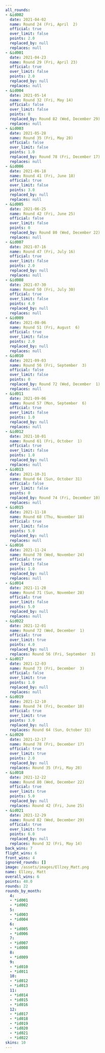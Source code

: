 ```yaml
---
all_rounds:
- &id002
  date: 2021-04-02
  name: Round 24 (Fri, April  2)
  official: true
  over_limit: false
  points: 2.0
  replaced_by: null
  replaces: null
- &id001
  date: 2021-04-23
  name: Round 29 (Fri, April 23)
  official: true
  over_limit: false
  points: 2.0
  replaced_by: null
  replaces: null
- &id004
  date: 2021-05-14
  name: Round 32 (Fri, May 14)
  official: false
  over_limit: false
  points: 0
  replaced_by: Round 82 (Wed, December 29)
  replaces: null
- &id003
  date: 2021-05-28
  name: Round 35 (Fri, May 28)
  official: false
  over_limit: false
  points: 1.0
  replaced_by: Round 78 (Fri, December 17)
  replaces: null
- &id006
  date: 2021-06-18
  name: Round 41 (Fri, June 18)
  official: true
  over_limit: false
  points: 3.0
  replaced_by: null
  replaces: null
- &id005
  date: 2021-06-25
  name: Round 42 (Fri, June 25)
  official: false
  over_limit: false
  points: 0
  replaced_by: Round 80 (Wed, December 22)
  replaces: null
- &id007
  date: 2021-07-16
  name: Round 47 (Fri, July 16)
  official: true
  over_limit: false
  points: 2.0
  replaced_by: null
  replaces: null
- &id008
  date: 2021-07-30
  name: Round 50 (Fri, July 30)
  official: true
  over_limit: false
  points: 4.0
  replaced_by: null
  replaces: null
- &id009
  date: 2021-08-06
  name: Round 51 (Fri, August  6)
  official: true
  over_limit: false
  points: 2.0
  replaced_by: null
  replaces: null
- &id010
  date: 2021-09-03
  name: Round 56 (Fri, September  3)
  official: false
  over_limit: false
  points: 0
  replaced_by: Round 72 (Wed, December  1)
  replaces: null
- &id011
  date: 2021-09-06
  name: Round 57 (Mon, September  6)
  official: true
  over_limit: false
  points: 1.0
  replaced_by: null
  replaces: null
- &id012
  date: 2021-10-01
  name: Round 61 (Fri, October  1)
  official: true
  over_limit: false
  points: 1.0
  replaced_by: null
  replaces: null
- &id013
  date: 2021-10-31
  name: Round 64 (Sun, October 31)
  official: false
  over_limit: false
  points: 0
  replaced_by: Round 74 (Fri, December 10)
  replaces: null
- &id015
  date: 2021-11-18
  name: Round 68 (Thu, November 18)
  official: true
  over_limit: false
  points: 5.0
  replaced_by: null
  replaces: null
- &id016
  date: 2021-11-24
  name: Round 70 (Wed, November 24)
  official: true
  over_limit: false
  points: 1.0
  replaced_by: null
  replaces: null
- &id014
  date: 2021-11-28
  name: Round 71 (Sun, November 28)
  official: true
  over_limit: false
  points: 5.0
  replaced_by: null
  replaces: null
- &id022
  date: 2021-12-01
  name: Round 72 (Wed, December  1)
  official: true
  over_limit: true
  points: 4.0
  replaced_by: null
  replaces: Round 56 (Fri, September  3)
- &id017
  date: 2021-12-03
  name: Round 73 (Fri, December  3)
  official: false
  over_limit: true
  points: 1.0
  replaced_by: null
  replaces: null
- &id019
  date: 2021-12-10
  name: Round 74 (Fri, December 10)
  official: true
  over_limit: true
  points: 3.0
  replaced_by: null
  replaces: Round 64 (Sun, October 31)
- &id020
  date: 2021-12-17
  name: Round 78 (Fri, December 17)
  official: true
  over_limit: true
  points: 2.0
  replaced_by: null
  replaces: Round 35 (Fri, May 28)
- &id018
  date: 2021-12-22
  name: Round 80 (Wed, December 22)
  official: true
  over_limit: true
  points: 5.0
  replaced_by: null
  replaces: Round 42 (Fri, June 25)
- &id021
  date: 2021-12-29
  name: Round 82 (Wed, December 29)
  official: true
  over_limit: true
  points: 6.0
  replaced_by: null
  replaces: Round 32 (Fri, May 14)
back_wins: 7
flight_wins: 6
front_wins: 4
ignored_rounds: []
image: /assets/images/Ellzey_Matt.png
name: Ellzey, Matt
overall_wins: 6
points: 48.0
rounds: 22
rounds_by_month:
  4:
  - *id001
  - *id002
  5:
  - *id003
  - *id004
  6:
  - *id005
  - *id006
  7:
  - *id007
  - *id008
  8:
  - *id009
  9:
  - *id010
  - *id011
  10:
  - *id012
  - *id013
  11:
  - *id014
  - *id015
  - *id016
  12:
  - *id017
  - *id018
  - *id019
  - *id020
  - *id021
  - *id022
skins: 10
---
```

